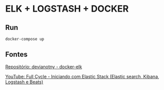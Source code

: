# ELK + LOGSTASH + DOCKER

## Run

    docker-compose up

## Fontes

[Repositório: devianotny - docker-elk](https://github.com/deviantony/docker-elk)

[YouTube: Full Cycle - Iniciando com Elastic Stack (Elastic search, Kibana, Logstash e Beats)
](https://www.youtube.com/watch?v=Bb3g8xk0Cys)